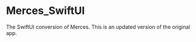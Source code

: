 # Merces_SwiftUI

The SwiftUI conversion of Merces. This is an updated version of the original app.
